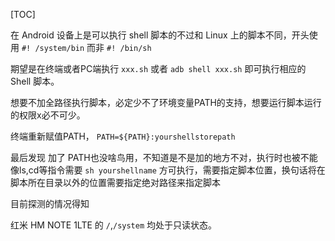 [TOC]

在 Android 设备上是可以执行 shell 脚本的不过和 Linux 上的脚本不同，开头使用 `#! /system/bin` 而非 `#! /bin/sh`

期望是在终端或者PC端执行 `xxx.sh` 或者 `adb shell xxx.sh` 即可执行相应的 Shell 脚本。

想要不加全路径执行脚本，必定少不了环境变量PATH的支持，想要运行脚本运行的权限x必不可少。

终端重新赋值PATH， `PATH=${PATH}:yourshellstorepath`

最后发现 加了 PATH也没啥鸟用，不知道是不是加的地方不对，执行时也被不能像ls,cd等指令需要 `sh yourshellname` 方可执行，需要指定脚本位置，换句话将在脚本所在目录以外的位置需要指定绝对路径来指定脚本

目前探测的情况得知

红米 HM NOTE 1LTE 的 `/`,`/system` 均处于只读状态。